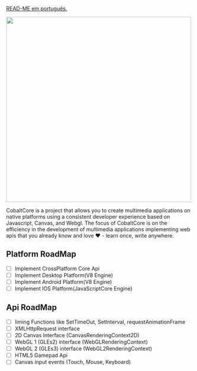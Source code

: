 [READ-ME em português.](https://github.com/luciancaetano/colbalt-core/blob/master/RADME-ptBr.md)

<img src="https://raw.githubusercontent.com/luciancaetano/colbalt-core/master/logo.png" width="500">

CobaltCore is a project that allows you to create multimedia applications on native platforms using a consistent developer experience based on Javascript, Canvas, and Webgl. The focus of CobaltCore is on the efficiency in the development of multimedia applications implementing web apis that you already know and love ❤ - learn once, write anywhere.

Platform RoadMap
---
- [ ] Implement CrossPlatform Core Api
- [ ] Implement Desktop Platform(V8 Engine)
- [ ] Implement Android Platform(V8 Engine)
- [ ] Implement IOS Platform(JavaScriptCore Engine)

Api RoadMap
---
- [ ] Iiming Functions like SetTimeOut, SetInterval, requestAnimationFrame
- [ ] XMLHttpRequest interface
- [ ] 2D Canvas Interface (CanvasRenderingContext2D)
- [ ] WebGL 1 (GLEs2) interface (WebGLRenderingContext)
- [ ] WebGL 2 (GLEs3) interface (WebGL2RenderingContext)
- [ ] HTML5 Gamepad Api
- [ ] Canvas input events (Touch, Mouse, Keyboard)
